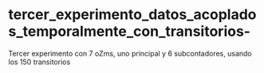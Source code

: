 # tercer_experimento_datos_acoplados_temporalmente_con_transitorios-
Tercer experimento con 7 oZms, uno principal y 6 subcontadores, usando los 150 transitorios
